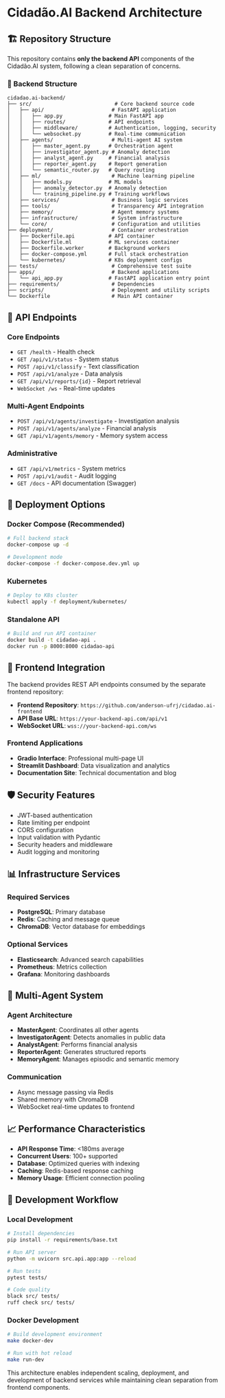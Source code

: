 # Cidadão.AI Backend Architecture

## 🏗️ Repository Structure

This repository contains **only the backend API** components of the Cidadão.AI system, following a clean separation of concerns.

### 📁 Backend Structure

```
cidadao.ai-backend/
├── src/                           # Core backend source code
│   ├── api/                      # FastAPI application
│   │   ├── app.py               # Main FastAPI app
│   │   ├── routes/              # API endpoints
│   │   ├── middleware/          # Authentication, logging, security
│   │   └── websocket.py         # Real-time communication
│   ├── agents/                   # Multi-agent AI system
│   │   ├── master_agent.py      # Orchestration agent
│   │   ├── investigator_agent.py # Anomaly detection
│   │   ├── analyst_agent.py     # Financial analysis
│   │   ├── reporter_agent.py    # Report generation
│   │   └── semantic_router.py   # Query routing
│   ├── ml/                       # Machine learning pipeline
│   │   ├── models.py            # ML models
│   │   ├── anomaly_detector.py  # Anomaly detection
│   │   └── training_pipeline.py # Training workflows
│   ├── services/                 # Business logic services
│   ├── tools/                    # Transparency API integration
│   ├── memory/                   # Agent memory systems
│   ├── infrastructure/           # System infrastructure
│   └── core/                     # Configuration and utilities
├── deployment/                   # Container orchestration
│   ├── Dockerfile.api           # API container
│   ├── Dockerfile.ml            # ML services container  
│   ├── Dockerfile.worker        # Background workers
│   ├── docker-compose.yml       # Full stack orchestration
│   └── kubernetes/              # K8s deployment configs
├── tests/                        # Comprehensive test suite
├── apps/                         # Backend applications
│   └── api_app.py               # FastAPI application entry point
├── requirements/                 # Dependencies
├── scripts/                      # Deployment and utility scripts
└── Dockerfile                    # Main API container
```

## 🔌 API Endpoints

### Core Endpoints
- `GET /health` - Health check
- `GET /api/v1/status` - System status
- `POST /api/v1/classify` - Text classification
- `POST /api/v1/analyze` - Data analysis
- `GET /api/v1/reports/{id}` - Report retrieval
- `WebSocket /ws` - Real-time updates

### Multi-Agent Endpoints
- `POST /api/v1/agents/investigate` - Investigation analysis
- `POST /api/v1/agents/analyze` - Financial analysis
- `GET /api/v1/agents/memory` - Memory system access

### Administrative
- `GET /api/v1/metrics` - System metrics
- `POST /api/v1/audit` - Audit logging
- `GET /docs` - API documentation (Swagger)

## 🚀 Deployment Options

### Docker Compose (Recommended)
```bash
# Full backend stack
docker-compose up -d

# Development mode
docker-compose -f docker-compose.dev.yml up
```

### Kubernetes
```bash
# Deploy to K8s cluster
kubectl apply -f deployment/kubernetes/
```

### Standalone API
```bash
# Build and run API container
docker build -t cidadao-api .
docker run -p 8000:8000 cidadao-api
```

## 🔗 Frontend Integration

The backend provides REST API endpoints consumed by the separate frontend repository:

- **Frontend Repository**: `https://github.com/anderson-ufrj/cidadao.ai-frontend`
- **API Base URL**: `https://your-backend-api.com/api/v1`
- **WebSocket URL**: `wss://your-backend-api.com/ws`

### Frontend Applications
- **Gradio Interface**: Professional multi-page UI
- **Streamlit Dashboard**: Data visualization and analytics
- **Documentation Site**: Technical documentation and blog

## 🛡️ Security Features

- JWT-based authentication
- Rate limiting per endpoint
- CORS configuration
- Input validation with Pydantic
- Security headers and middleware
- Audit logging and monitoring

## 📊 Infrastructure Services

### Required Services
- **PostgreSQL**: Primary database
- **Redis**: Caching and message queue
- **ChromaDB**: Vector database for embeddings

### Optional Services  
- **Elasticsearch**: Advanced search capabilities
- **Prometheus**: Metrics collection
- **Grafana**: Monitoring dashboards

## 🧠 Multi-Agent System

### Agent Architecture
- **MasterAgent**: Coordinates all other agents
- **InvestigatorAgent**: Detects anomalies in public data
- **AnalystAgent**: Performs financial analysis
- **ReporterAgent**: Generates structured reports
- **MemoryAgent**: Manages episodic and semantic memory

### Communication
- Async message passing via Redis
- Shared memory with ChromaDB
- WebSocket real-time updates to frontend

## 📈 Performance Characteristics

- **API Response Time**: <180ms average
- **Concurrent Users**: 100+ supported
- **Database**: Optimized queries with indexing
- **Caching**: Redis-based response caching
- **Memory Usage**: Efficient connection pooling

## 🔄 Development Workflow

### Local Development
```bash
# Install dependencies
pip install -r requirements/base.txt

# Run API server
python -m uvicorn src.api.app:app --reload

# Run tests
pytest tests/

# Code quality
black src/ tests/
ruff check src/ tests/
```

### Docker Development
```bash
# Build development environment
make docker-dev

# Run with hot reload
make run-dev
```

This architecture enables independent scaling, deployment, and development of backend services while maintaining clean separation from frontend components.